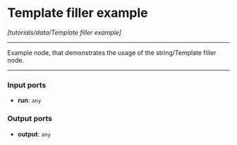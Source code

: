 # Template filler example

_[tutorials/data/Template filler example]_

---

Example node, that demonstrates the usage of the string/Template filler node.  

---

### Input ports

* __run__: ` any `

### Output ports

* __output__: ` any `

